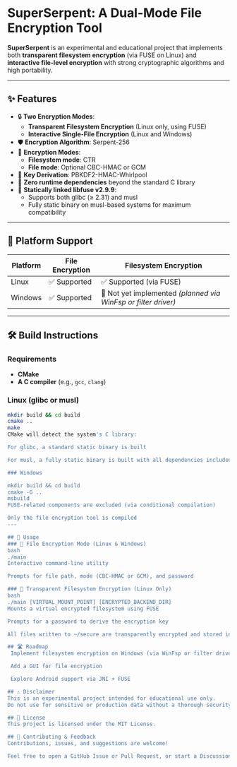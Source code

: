 # SuperSerpent: A Dual-Mode File Encryption Tool

**SuperSerpent** is an experimental and educational project that implements both **transparent filesystem encryption** (via FUSE on Linux) and **interactive file-level encryption** with strong cryptographic algorithms and high portability.

---

## ✨ Features

- 🔒 **Two Encryption Modes**:
  - **Transparent Filesystem Encryption** (Linux only, using FUSE)
  - **Interactive Single-File Encryption** (Linux and Windows)
- 🛡️ **Encryption Algorithm**: Serpent-256
- 🔐 **Encryption Modes**:
  - **Filesystem mode**: CTR
  - **File mode**: Optional CBC-HMAC or GCM
- 🔑 **Key Derivation**: PBKDF2-HMAC-Whirlpool
- 🧩 **Zero runtime dependencies** beyond the standard C library
- 🧷 **Statically linked libfuse v2.9.9**:
  - Supports both glibc (≥ 2.31) and musl
  - Fully static binary on musl-based systems for maximum compatibility

---

## 🧪 Platform Support

| Platform | File Encryption | Filesystem Encryption |
|----------|------------------|------------------------|
| Linux    | ✅ Supported     | ✅ Supported (via FUSE) |
| Windows  | ✅ Supported     | 🚧 Not yet implemented *(planned via WinFsp or filter driver)* |

---

## 🛠️ Build Instructions

### Requirements

- **CMake**
- **A C compiler** (e.g., `gcc`, `clang`)

### Linux (glibc or musl)

```bash
mkdir build && cd build
cmake ..
make
CMake will detect the system's C library:

For glibc, a standard static binary is built

For musl, a fully static binary is built with all dependencies included

### Windows

mkdir build && cd build
cmake -G ..
msbuild
FUSE-related components are excluded (via conditional compilation)

Only the file encryption tool is compiled
---

## 🚀 Usage
### 🔐 File Encryption Mode (Linux & Windows)
bash
./main
Interactive command-line utility

Prompts for file path, mode (CBC-HMAC or GCM), and password

### 🔐 Transparent Filesystem Encryption (Linux Only)
bash
./main [VIRTUAL_MOUNT_POINT] [ENCRYPTED_BACKEND_DIR]
Mounts a virtual encrypted filesystem using FUSE

Prompts for a password to derive the encryption key

All files written to ~/secure are transparently encrypted and stored in ~/vault.

## 🛣️ Roadmap
 Implement filesystem encryption on Windows (via WinFsp or filter driver)

 Add a GUI for file encryption

 Explore Android support via JNI + FUSE

## ⚠️ Disclaimer
This is an experimental project intended for educational use only.
Do not use for sensitive or production data without a thorough security audit.

## 📄 License
This project is licensed under the MIT License.

## 🙋 Contributing & Feedback
Contributions, issues, and suggestions are welcome!

Feel free to open a GitHub Issue or Pull Request, or start a Discussion.
